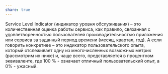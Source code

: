 ```yaml
---
share: true
---
```


Service Level Indicator (индикатор уровня обслуживания) – это количественная оценка работы сервиса, как правило, связанная с удовлетворенностью пользователей производительностью приложения или сервиса за заданный период времени (месяц, квартал, год). А если говорить конкретнее – это индикатор пользовательского опыта, который отслеживает одну из многочисленных возможных метрик (рассмотрим их ниже) и, чаще всего, представляется в процентном эквиваленте, где 100 % - означает отличный пользовательский опыт, а 0% - ужасный.